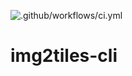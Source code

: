 ![.github/workflows/ci.yml](https://github.com/xhivo97/img2tiles-cli/actions/workflows/ci.yml/badge.svg)
# img2tiles-cli